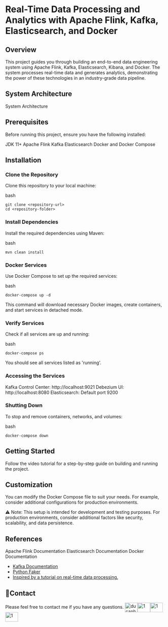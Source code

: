# Real-Time Data Processing and Analytics with Apache Flink, Kafka, Elasticsearch, and Docker

## Overview
This project guides you through building an end-to-end data engineering system using Apache Flink, Kafka, Elasticsearch, Kibana, and Docker. The system processes real-time data and generates analytics, demonstrating the power of these technologies in an industry-grade data pipeline.

## System Architecture
System Architecture

## Prerequisites
Before running this project, ensure you have the following installed:

JDK 11+
Apache Flink
Kafka
Elasticsearch
Docker and Docker Compose

## Installation
### Clone the Repository
Clone this repository to your local machine:

bash
```
git clone <repository-url>
cd <repository-folder>
```

### Install Dependencies
Install the required dependencies using Maven:

bash
```
mvn clean install
```

### Docker Services
Use Docker Compose to set up the required services:

bash
```
docker-compose up -d
```

This command will download necessary Docker images, create containers, and start services in detached mode.

### Verify Services
Check if all services are up and running:

bash
```
docker-compose ps
```
You should see all services listed as 'running'.


### Accessing the Services
Kafka Control Center: http://localhost:9021
Debezium UI: http://localhost:8080
Elasticsearch: Default port 9200

### Shutting Down
To stop and remove containers, networks, and volumes:

bash
```
docker-compose down
```

## Getting Started
Follow the video tutorial for a step-by-step guide on building and running the project.

## Customization
You can modify the Docker Compose file to suit your needs. For example, consider additional configurations for production environments.

⚠️ Note: This setup is intended for development and testing purposes. For production environments, consider additional factors like security, scalability, and data persistence.

## References
Apache Flink Documentation
Elasticsearch Documentation
Docker Documentation
- [Kafka Documentation](https://kafka.apache.org/documentation/)
- [Python Faker](https://faker.readthedocs.io/en/master/)
- [Inspired by a tutorial on real-time data processing.](https://www.youtube.com/watch?v=deepQRXnniM&t=384s)

## 📧Contact
Please feel free to contact me if you have any questions.
<a href="https://ducanh0285@gmail.com" target="blank"><img align="center" src="https://img.icons8.com/color/48/000000/gmail--v2.png" alt="ducanh0285@gmail.com" height="30" width="40" /></a><a href="https://www.facebook.com/ducanh.pp" target="blank"><img align="center" src="https://raw.githubusercontent.com/rahuldkjain/github-profile-readme-generator/master/src/images/icons/Social/facebook.svg" alt="1" height="30" width="40" /></a><a href="https://twitter.com/Ducann02Nguyen" target="blank"><img align="center" src="https://raw.githubusercontent.com/rahuldkjain/github-profile-readme-generator/master/src/images/icons/Social/twitter.svg" alt="1" height="30" width="40" /></a><a href="https://www.linkedin.com/in/ducanhnt/" target="blank"><img align="center" src="https://raw.githubusercontent.com/rahuldkjain/github-profile-readme-generator/master/src/images/icons/Social/linked-in-alt.svg" alt="1" height="30" width="40" /></a>
